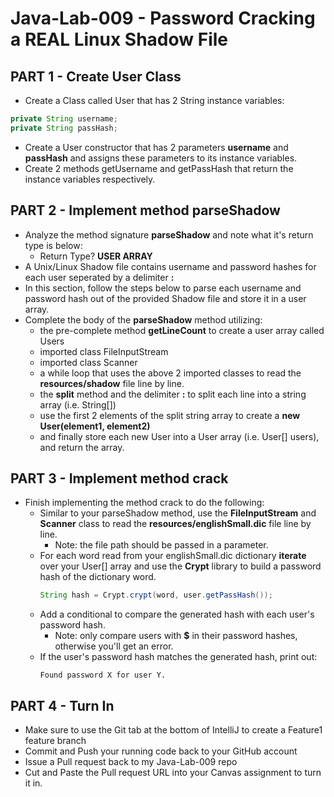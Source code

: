 # Java-Lab-009 - Password Cracking a REAL Linux Shadow File

## PART 1 - Create User Class

* Create a Class called User that has 2 String instance variables:
```java
private String username;
private String passHash;
```
* Create a User constructor that has 2 parameters **username** and **passHash** and assigns these parameters to its instance variables.
* Create 2 methods getUsername and getPassHash that return the instance variables respectively.

## PART 2 - Implement method parseShadow

* Analyze the method signature **parseShadow** and note what it's return type is below:
    * Return Type? **USER ARRAY**
* A Unix/Linux Shadow file contains username and password hashes for each user seperated by a delimiter **:**
* In this section, follow the steps below to parse each username and password hash out of the provided Shadow file and store it in a user array.
* Complete the body of the **parseShadow** method utilizing:
    * the pre-complete method **getLineCount** to create a user array called Users
    * imported class FileInputStream
    * imported class Scanner
    * a while loop that uses the above 2 imported classes to read the **resources/shadow** file line by line.
    * the **split** method and the delimiter **:** to split each line into a string array (i.e. String[])
    * use the first 2 elements of the split string array to create a **new User(element1, element2)**
    * and finally store each new User into a User array (i.e. User[] users), and return the array.
  
## PART 3 - Implement method crack

* Finish implementing the method crack to do the following:
    * Similar to your parseShadow method, use the **FileInputStream** and **Scanner** class to read the **resources/englishSmall.dic** file line by line.
         * Note: the file path should be passed in a parameter.
    * For each word read from your englishSmall.dic dictionary **iterate** over your User[] array and use the **Crypt** library  to build a password hash of the dictionary word.
      ```java
      String hash = Crypt.crypt(word, user.getPassHash());
      ```
    * Add a conditional to compare the generated hash with each user's password hash.
        * Note: only compare users with **$** in their password hashes, otherwise you'll get an error.
    * If the user's password hash matches the generated hash, print out:
      ```
      Found password X for user Y.
      ```

## PART 4 - Turn In

* Make sure to use the Git tab at the bottom of IntelliJ to create a Feature1 feature branch
* Commit and Push your running code back to your GitHub account
* Issue a Pull request back to my Java-Lab-009 repo
* Cut and Paste the Pull request URL into your Canvas assignment to turn it in.
